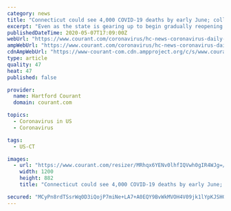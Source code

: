 ```yaml
---
category: news
title: "Connecticut could see 4,000 COVID-19 deaths by early June; colleges announce plan to reopen; voters endorse Lamont’s leadership"
excerpt: "Even as the state is gearing up to begin gradually reopening businesses in mid-May, experts and models are predicting a steep increase in deaths over the next few weeks, possibly hitting 4,000 by early June."
publishedDateTime: 2020-05-07T17:09:00Z
webUrl: "https://www.courant.com/coronavirus/hc-news-coronavirus-daily-updates-0506-20200506-nnbgmwd2src5tktb6dsmamsvba-story.html"
ampWebUrl: "https://www.courant.com/coronavirus/hc-news-coronavirus-daily-updates-0506-20200506-nnbgmwd2src5tktb6dsmamsvba-story.html?outputType=amp"
cdnAmpWebUrl: "https://www-courant-com.cdn.ampproject.org/c/s/www.courant.com/coronavirus/hc-news-coronavirus-daily-updates-0506-20200506-nnbgmwd2src5tktb6dsmamsvba-story.html?outputType=amp"
type: article
quality: 47
heat: 47
published: false

provider:
  name: Hartford Courant
  domain: courant.com

topics:
  - Coronavirus in US
  - Coronavirus

tags:
  - US-CT

images:
  - url: "https://www.courant.com/resizer/MRhqx6YENv0lhfIQVwh0gIR4WJg=/1200x0/top/arc-anglerfish-arc2-prod-tronc.s3.amazonaws.com/public/KOH5PSN3P5EXZHKQNJZG6ITPHE.jpg"
    width: 1200
    height: 882
    title: "Connecticut could see 4,000 COVID-19 deaths by early June; colleges announce plan to reopen; voters endorse Lamont’s leadership"

secured: "MCyPn8rdTSsrWq0D3iQojP7miNe+LA7+A0EQY9BvWkMVOH4V09jk1lYpKJSHGd5YUODOhxHg6c+dk7RflNs9T+PGo+IklrR0qFt/u22xNvpg+g44pWLLzpyLnmESupQKpPrrxIXfJT3qlXF2HYN//HOtneVdKEh0TFOfCU6WNmRrsOjKKRA3CUH8t+amuDtgnsZKpA8aYs+jG49RM7ZdINRYF57PqBtFHKw3nsuLZtiak3X1S0rj4cdJlFVl/4xPRdIxab5ogvlfmtK9PWQNAusVjf9oCcYLCWMfRCB+lD7marvIrhkAg9xUC9rRs4Iovra9X8lp0uRuwO7pRVKzA3/wc/B8j326sByAufQv2+YNkfwDdc1UUW8VJNEtey2VU+dq7E7soxQ7SMroIQCB270nXgTscDqkv7+36+iAjPYTtT70kT+Eb7n7TioESfoCGMoRi/OW1b/YBm88e8MZdPL+nAgJvEBqLMtISnq5fGM=;uhBuLW1Gx6HtLJGtFNP6Dg=="
---
```


